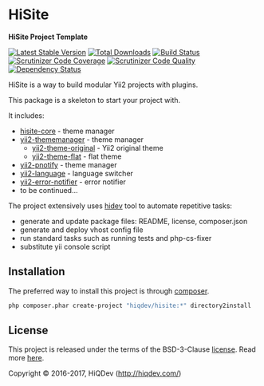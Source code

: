 # HiSite

**HiSite Project Template**

[![Latest Stable Version](https://poser.pugx.org/hiqdev/hisite/v/stable)](https://packagist.org/packages/hiqdev/hisite)
[![Total Downloads](https://poser.pugx.org/hiqdev/hisite/downloads)](https://packagist.org/packages/hiqdev/hisite)
[![Build Status](https://img.shields.io/travis/hiqdev/hisite.svg)](https://travis-ci.org/hiqdev/hisite)
[![Scrutinizer Code Coverage](https://img.shields.io/scrutinizer/coverage/g/hiqdev/hisite.svg)](https://scrutinizer-ci.com/g/hiqdev/hisite/)
[![Scrutinizer Code Quality](https://img.shields.io/scrutinizer/g/hiqdev/hisite.svg)](https://scrutinizer-ci.com/g/hiqdev/hisite/)
[![Dependency Status](https://www.versioneye.com/php/hiqdev:hisite/dev-master/badge.svg)](https://www.versioneye.com/php/hiqdev:hisite/dev-master)

HiSite is a way to build modular Yii2 projects with plugins.

This package is a skeleton to start your project with.

It includes:

- [hisite-core](https://hiqdev.com/packages/hisite-core) - theme manager
- [yii2-thememanager](https://hiqdev.com/packages/yii2-thememanager) - theme manager
    - [yii2-theme-original](https://hiqdev.com/packages/yii2-theme-original) - Yii2 original theme
    - [yii2-theme-flat](https://hiqdev.com/packages/yii2-theme-original) - flat theme
- [yii2-pnotify](https://hiqdev.com/packages/yii2-thememanager) - theme manager
- [yii2-language](https://hiqdev.com/packages/yii2-language) - language switcher
- [yii2-error-notifier](https://hiqdev.com/packages/yii2-error-notifier) - error notifier
- to be continued...

The project extensively uses [hidev]() tool to automate repetitive tasks:

- generate and update package files: README, license, composer.json
- generate and deploy vhost config file
- run standard tasks such as running tests and php-cs-fixer
- substitute yii console script

## Installation

The preferred way to install this project is through [composer](http://getcomposer.org/download/).

```sh
php composer.phar create-project "hiqdev/hisite:*" directory2install
```

## License

This project is released under the terms of the BSD-3-Clause [license](LICENSE).
Read more [here](http://choosealicense.com/licenses/bsd-3-clause).

Copyright © 2016-2017, HiQDev (http://hiqdev.com/)
